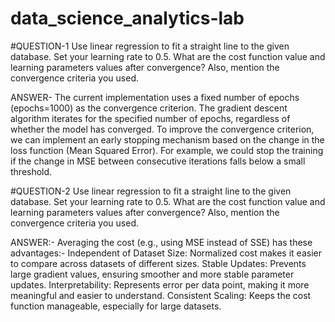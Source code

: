 # data_science_analytics-lab

#QUESTION-1
Use linear regression to fit a straight line to the given database. Set your learning rate to 0.5. What are the cost function value and learning parameters values after convergence? Also, mention the convergence criteria you used.

ANSWER-
The current implementation uses a fixed number of epochs (epochs=1000) as the convergence criterion. The gradient descent algorithm iterates for the specified number of epochs, regardless of whether the model has converged.
To improve the convergence criterion, we can implement an early stopping mechanism based on the change in the loss function (Mean Squared Error). For example, we could stop the training if the change in MSE between consecutive iterations falls below a small threshold.

#QUESTION-2
Use linear regression to fit a straight line to the given database. Set your learning rate to 0.5. What are the cost function value and learning parameters values after convergence? Also, mention the convergence criteria you used.

ANSWER:-
Averaging the cost (e.g., using MSE instead of SSE) has these advantages:-
Independent of Dataset Size: Normalized cost makes it easier to compare across datasets of different sizes.
Stable Updates: Prevents large gradient values, ensuring smoother and more stable parameter updates.
Interpretability: Represents error per data point, making it more meaningful and easier to understand.
Consistent Scaling: Keeps the cost function manageable, especially for large datasets.

